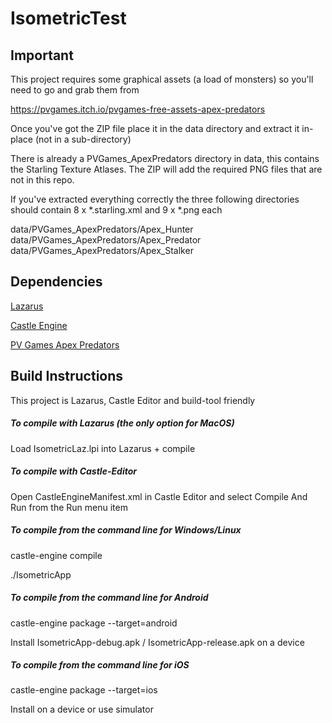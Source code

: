 # IsometricTest



## Important

This project requires some graphical assets (a load of monsters) so you'll need to go and grab them from 

https://pvgames.itch.io/pvgames-free-assets-apex-predators

Once you've got the ZIP file place it in the data directory and extract it in-place (not in a sub-directory)

There is already a PVGames_ApexPredators directory in data, this contains the Starling Texture Atlases. The ZIP will add the required PNG files that are not in this repo.

If you've extracted everything correctly the three following directories should contain 8 x *.starling.xml and 9 x *.png each

data/PVGames_ApexPredators/Apex_Hunter
data/PVGames_ApexPredators/Apex_Predator
data/PVGames_ApexPredators/Apex_Stalker

## Dependencies

[Lazarus](https://www.lazarus-ide.org/)

[Castle Engine](https://castle-engine.io/)

[PV Games Apex Predators](https://pvgames.itch.io/pvgames-free-assets-apex-predators)

## Build Instructions

This project is Lazarus, Castle Editor and build-tool friendly

##### To compile with Lazarus (the only option for MacOS)

Load IsometricLaz.lpi into Lazarus + compile

##### To compile with Castle-Editor

Open CastleEngineManifest.xml in Castle Editor and select Compile And Run from the Run menu item

##### To compile from the command line for Windows/Linux

castle-engine compile

./IsometricApp

##### To compile from the command line for Android

castle-engine package  --target=android

Install IsometricApp-debug.apk / IsometricApp-release.apk on a device

##### To compile from the command line for iOS

castle-engine package  --target=ios

Install on a device or use simulator

